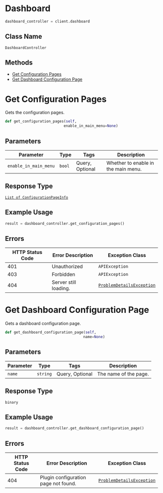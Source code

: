 # Dashboard

```python
dashboard_controller = client.dashboard
```

## Class Name

`DashboardController`

## Methods

* [Get Configuration Pages](../../doc/controllers/dashboard.md#get-configuration-pages)
* [Get Dashboard Configuration Page](../../doc/controllers/dashboard.md#get-dashboard-configuration-page)


# Get Configuration Pages

Gets the configuration pages.

```python
def get_configuration_pages(self,
                           enable_in_main_menu=None)
```

## Parameters

| Parameter | Type | Tags | Description |
|  --- | --- | --- | --- |
| `enable_in_main_menu` | `bool` | Query, Optional | Whether to enable in the main menu. |

## Response Type

[`List of ConfigurationPageInfo`](../../doc/models/configuration-page-info.md)

## Example Usage

```python
result = dashboard_controller.get_configuration_pages()
```

## Errors

| HTTP Status Code | Error Description | Exception Class |
|  --- | --- | --- |
| 401 | Unauthorized | `APIException` |
| 403 | Forbidden | `APIException` |
| 404 | Server still loading. | [`ProblemDetailsException`](../../doc/models/problem-details-exception.md) |


# Get Dashboard Configuration Page

Gets a dashboard configuration page.

```python
def get_dashboard_configuration_page(self,
                                    name=None)
```

## Parameters

| Parameter | Type | Tags | Description |
|  --- | --- | --- | --- |
| `name` | `string` | Query, Optional | The name of the page. |

## Response Type

`binary`

## Example Usage

```python
result = dashboard_controller.get_dashboard_configuration_page()
```

## Errors

| HTTP Status Code | Error Description | Exception Class |
|  --- | --- | --- |
| 404 | Plugin configuration page not found. | [`ProblemDetailsException`](../../doc/models/problem-details-exception.md) |

